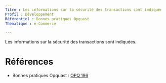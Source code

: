 ```yaml
---
Titre : Les informations sur la sécurité des transactions sont indiquées.
Profil : Développement
Référentiel : Bonnes pratiques Opquast
Thématique : e-Commerce

---
```

Les informations sur la sécurité des transactions sont indiquées.

# Références

*   Bonnes pratiques Opquast : [OPQ 196](https://checklists.opquast.com/fr/qualiteweb/les-informations-sur-la-securite-des-transactions-sont-indiquees)
